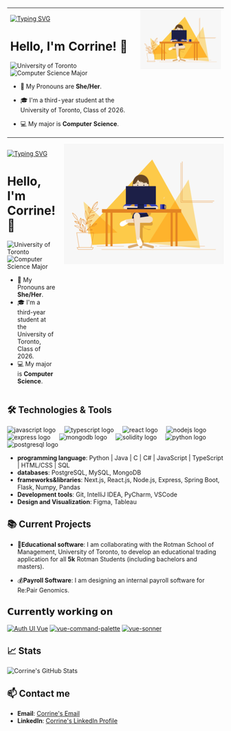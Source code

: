 <table border="0" cellpadding="0" cellspacing="0">
  <tr>
    <td valign="top">

[![Typing SVG](https://readme-typing-svg.demolab.com?font=Calibri&size=25&letterSpacing=0.5px&pause=800&color=2990BE&vCenter=true&lines=Hi%2C+welcome+to+my+GitHub+profile!+%F0%9F%91%8B;I+am+Corrine;A+full-stack+student+developer)](https://git.io/typing-svg)

# Hello, I'm Corrine! 👋  
![University of Toronto](https://img.shields.io/badge/-University%20of%20Toronto-blue?style=flat&logo=University-of-Toronto&logoColor=white)
![Computer Science Major](https://img.shields.io/badge/Computer%20Science%20Major-007396?style=flat&logo=java&logoColor=white)

- 👩 My Pronouns are __She/Her__.
- 🎓 I'm a third-year student at the University of Toronto, Class of 2026.
- 💻 My major is __Computer Science__.

  </td>
  <td valign="top" align="right">

<img src="https://github.com/TheGreatCorrine/TheGreatCorrine/raw/main/code.gif" width="400">

  </td>
  </tr>
</table>


<div style="display: flex; align-items: flex-start; gap: 20px;">

<div style="flex: 1;">

[![Typing SVG](https://readme-typing-svg.demolab.com?font=Calibri&size=25&letterSpacing=0.5px&pause=800&color=2990BE&vCenter=true&lines=Hi%2C+welcome+to+my+GitHub+profile!+%F0%9F%91%8B;I+am+Corrine;A+full-stack+student+developer)](https://git.io/typing-svg)

# Hello, I'm Corrine! 👋  
![University of Toronto](https://img.shields.io/badge/-University%20of%20Toronto-blue?style=flat&logo=University-of-Toronto&logoColor=white)
![Computer Science Major](https://img.shields.io/badge/Computer%20Science%20Major-007396?style=flat&logo=java&logoColor=white)

- 👩 My Pronouns are __She/Her__.
- 🎓 I'm a third-year student at the University of Toronto, Class of 2026.
- 💻 My major is __Computer Science__.

</div>

<div>

<img src="https://github.com/TheGreatCorrine/TheGreatCorrine/raw/main/code.gif" width="400">

</div>

</div>



## 🛠 Technologies & Tools
<div align="left">
  <img src="https://cdn.jsdelivr.net/gh/devicons/devicon/icons/javascript/javascript-original.svg" height="30" alt="javascript logo"  />
  <img width="12" />
  <img src="https://cdn.jsdelivr.net/gh/devicons/devicon/icons/typescript/typescript-original.svg" height="30" alt="typescript logo"  />
  <img width="12" />
  <img src="https://cdn.jsdelivr.net/gh/devicons/devicon/icons/react/react-original.svg" height="30" alt="react logo"  />
  <img width="12" />
  <img src="https://cdn.jsdelivr.net/gh/devicons/devicon/icons/nodejs/nodejs-original.svg" height="30" alt="nodejs logo"  />
  <img width="12" />
  <img src="https://cdn.jsdelivr.net/gh/devicons/devicon/icons/express/express-original.svg" height="30" alt="express logo"  />
  <img width="12" />
  <img src="https://cdn.jsdelivr.net/gh/devicons/devicon/icons/mongodb/mongodb-original.svg" height="30" alt="mongodb logo"  />
  <img width="12" />
  <img src="https://cdn.jsdelivr.net/gh/devicons/devicon/icons/solidity/solidity-original.svg" height="30" alt="solidity logo"  />
  <img width="12" />
  <img src="https://cdn.jsdelivr.net/gh/devicons/devicon/icons/python/python-original.svg" height="30" alt="python logo"  />
  <img width="12" />
  <img src="https://cdn.jsdelivr.net/gh/devicons/devicon/icons/postgresql/postgresql-original.svg" height="30" alt="postgresql logo"  />
</div>

- __programming language__: Python | Java | C | C# | JavaScript | TypeScript | HTML/CSS | SQL
- __databases__: PostgreSQL, MySQL, MongoDB
- __frameworks&libraries__: Next.js, React.js, Node.js, Express, Spring Boot, Flask, Numpy, Pandas
- __Development tools__: Git, IntelliJ IDEA, PyCharm, VSCode
- __Design and Visualization__: Figma, Tableau

## 📚 Current Projects

- 💞️**Educational software**: I am collaborating with the Rotman School of Management, University of Toronto, to develop an educational trading application for all __5k__ Rotman Students (including bachelors and masters).
  
- 💰**Payroll Software**: I am designing an internal payroll software for Re:Pair Genomics.

## 𝗖𝘂𝗿𝗿𝗲𝗻𝘁𝗹𝘆 𝘄𝗼𝗿𝗸𝗶𝗻𝗴 𝗼𝗻

[![Auth UI Vue](https://svg.bookmark.style/api?url=https://github.com/nuxtbase/auth-ui-vue&mode=light&style=horizontal)](https://github.com/nuxtbase/auth-ui-vue)
[![vue-command-palette](https://svg.bookmark.style/api?url=https://github.com/xiaoluoboding/vue-command-palette&mode=dark&style=horizontal)](https://github.com/xiaoluoboding/vue-command-palette)
[![vue-sonner](https://svg.bookmark.style/api?url=https://github.com/xiaoluoboding/vue-sonner&mode=light&style=horizontal)](https://github.com/xiaoluoboding/vue-sonner)

## 📈 Stats

![Corrine's GitHub Stats](https://github-readme-stats.vercel.app/api?username=TheGreatCorrine&show_icons=true&theme=default)

<!-- This is a comment in Markdown 

## 📊 Most Used Languages

[![Top Langs](https://github-readme-stats.vercel.app/api/top-langs/?username=TheGreatCorrine&langs_count=6&layout=compact)](https://github.com/anuraghazra/github-readme-stats)

-->
## 📫 Contact me

- **Email**: [Corrine's Email](mailto:your-email@domain.com)
- **LinkedIn**: [Corrine's LinkedIn Profile](https://www.linkedin.com/in/your-linkedin)

<!-- This is a comment in Markdown -->

<!---
TheGreatCorrine/TheGreatCorrine is a ✨ special ✨ repository because its `README.md` (this file) appears on your GitHub profile.
You can click the Preview link to take a look at your changes.
--->
